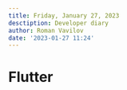 ```yaml
---
title: Friday, January 27, 2023
desctiption: Developer diary
author: Roman Vavilov
date: '2023-01-27 11:24'
---
```


# Flutter



